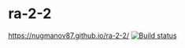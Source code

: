 # ra-2-2
https://nugmanov87.github.io/ra-2-2/
[![Build status](https://ci.appveyor.com/api/projects/status/sg0advpvtxo3i4t9?svg=true)](https://ci.appveyor.com/project/nugmanov87/ra-2-2)